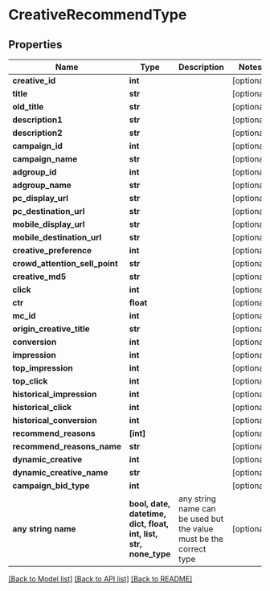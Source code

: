 # CreativeRecommendType


## Properties
Name | Type | Description | Notes
------------ | ------------- | ------------- | -------------
**creative_id** | **int** |  | [optional] 
**title** | **str** |  | [optional] 
**old_title** | **str** |  | [optional] 
**description1** | **str** |  | [optional] 
**description2** | **str** |  | [optional] 
**campaign_id** | **int** |  | [optional] 
**campaign_name** | **str** |  | [optional] 
**adgroup_id** | **int** |  | [optional] 
**adgroup_name** | **str** |  | [optional] 
**pc_display_url** | **str** |  | [optional] 
**pc_destination_url** | **str** |  | [optional] 
**mobile_display_url** | **str** |  | [optional] 
**mobile_destination_url** | **str** |  | [optional] 
**creative_preference** | **int** |  | [optional] 
**crowd_attention_sell_point** | **str** |  | [optional] 
**creative_md5** | **str** |  | [optional] 
**click** | **int** |  | [optional] 
**ctr** | **float** |  | [optional] 
**mc_id** | **int** |  | [optional] 
**origin_creative_title** | **str** |  | [optional] 
**conversion** | **int** |  | [optional] 
**impression** | **int** |  | [optional] 
**top_impression** | **int** |  | [optional] 
**top_click** | **int** |  | [optional] 
**historical_impression** | **int** |  | [optional] 
**historical_click** | **int** |  | [optional] 
**historical_conversion** | **int** |  | [optional] 
**recommend_reasons** | **[int]** |  | [optional] 
**recommend_reasons_name** | **str** |  | [optional] 
**dynamic_creative** | **int** |  | [optional] 
**dynamic_creative_name** | **str** |  | [optional] 
**campaign_bid_type** | **int** |  | [optional] 
**any string name** | **bool, date, datetime, dict, float, int, list, str, none_type** | any string name can be used but the value must be the correct type | [optional]

[[Back to Model list]](../README.md#documentation-for-models) [[Back to API list]](../README.md#documentation-for-api-endpoints) [[Back to README]](../README.md)


